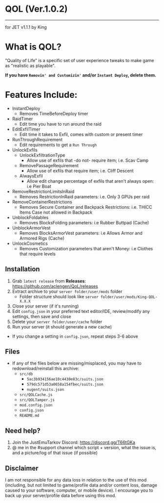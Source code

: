 # QOL (Ver.1.0.2)
------------------
for JET v1.1.1
by King

# What is QOL?
 "Quality of Life" is a specific set of user experience tweaks to make game as "realistic as playable".
 
 **If you have `Removin' and Customizin'` and/or `Instant Deploy`, delete them.**

# Features Include:
* InstantDeploy
    * Removes TimeBeforeDeploy timer
* RaidTimer
    * Edit time you have to run around the raid
* EditExfilTimer
    * Edit time it takes to Exfil, comes with custom or present timer
* RunThroughRequirement
    * Edit requirements to get a `Run Through`
* UnlockExfils
    * UnlockExfiltrationType
        * Allow use of exfils that -do not- require item; i.e. Scav Camp
    * RemovePassageRequirement
        * Allow use of exfils that require item; i.e. Cliff Descent
    * AlwaysExfil
        * Allow edit change percentage of exfils that aren't always open: i.e Pier Boat
* RemoveRestrictionLimitsInRaid
    * Removes RestrictionInRaid parameters: i.e. Only 3 GPUs per raid   
* RemoveContainerRestrictions
    * Removes Secure Container and Backpack Restrictions: i.e. THICC Items Case not allowed in Backpack        
* UnblockFoldables
    * Removes BlocksFolding parameters: i.e Rubber Buttpad (Cache)
* UnblockArmorVest
    * Removes BlocksArmorVest parameters: i.e Allows Armor and Armored Rigs (Cache)
* UnlockCosmetics
    * Removes Customization parameters that aren't Money: i.e Clothes that require levels



## Installation

1. Grab `latest release` from **Releases**: https://github.com/aclengen/QoL/releases
2. Extract archive to your `server folder/user/mods` folder 
    * Folder structure should look like `server folder/user/mods/King-QOL-X.X.X`
3. Close your server (if it's running)
4. Edit `config.json` in your preferred text editor/IDE, review/modify any settings, then save and close
5. Delete your `server folder/user/cache` folder
6. Run your server (it should generate a new cache)

* If you change a setting in `config.json`, repeat steps 3-6 above

## Files


- If any of the files below are missing/misplaced, you may have to redownload/reinstall this archive:
    * `src/db`
        * `5ac3b934156ae10c4430e83c/suits.json`
        * `579dc571d53a0658a154fbec/suits.json`
        * `nugent/suits.json`
    * `src/QOLCache.js`
    * `src/QOLTamper.js`
    * `mod.config.json`
    * `config.json`
    * `README.md`   

## Need help?

1. Join the JustEmuTarkov Discord: https://discord.gg/T66tGKa
2. @ me in the #support channel which script + version, what the issue is, and a picture/log of that issue (if possible)

## Disclaimer

I am not responsible for any data loss in relation to the use of this mod (including, but not limited to game/profile data and/or content loss, damage caused to your software, computer, or mobile device). I encourage you to back up your server/profile data before using this mod.
